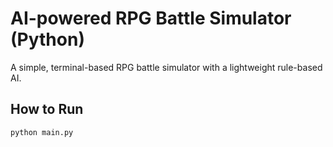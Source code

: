 # AI-powered RPG Battle Simulator (Python)

A simple, terminal-based RPG battle simulator with a lightweight rule-based AI.

## How to Run
```bash
python main.py
